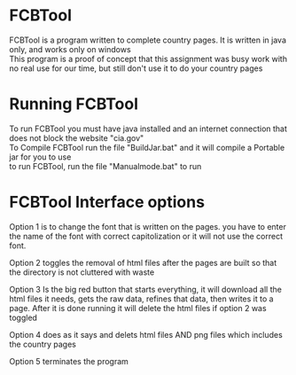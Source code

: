 # FCBTool
FCBTool is a program written to complete country pages.
It is written in java only, and works only on windows  
This program is a proof of concept that this assignment was busy work with no real use for our time, but still don't use it to do your country pages


# Running FCBTool
To run FCBTool you must have java installed and an internet connection that does not block the website "cia.gov"  
To Compile FCBTool run the file "BuildJar.bat" and it will compile a Portable jar for you to use  
to run FCBTool, run the file "Manualmode.bat" to run

# FCBTool Interface options
Option 1 is to change the font that is written on the pages. you have to enter the name of the font with correct capitolization or it will not use the correct font.

Option 2 toggles the removal of html files after the pages are built so that the directory is not cluttered with waste

Option 3 Is the big red button that starts everything, it will download all the html files it needs, gets the raw data, refines that data, then writes it to a page. After it is done running it will delete the html files if option 2 was toggled

Option 4 does as it says and delets html files AND png files which includes the country pages

Option 5 terminates the program
